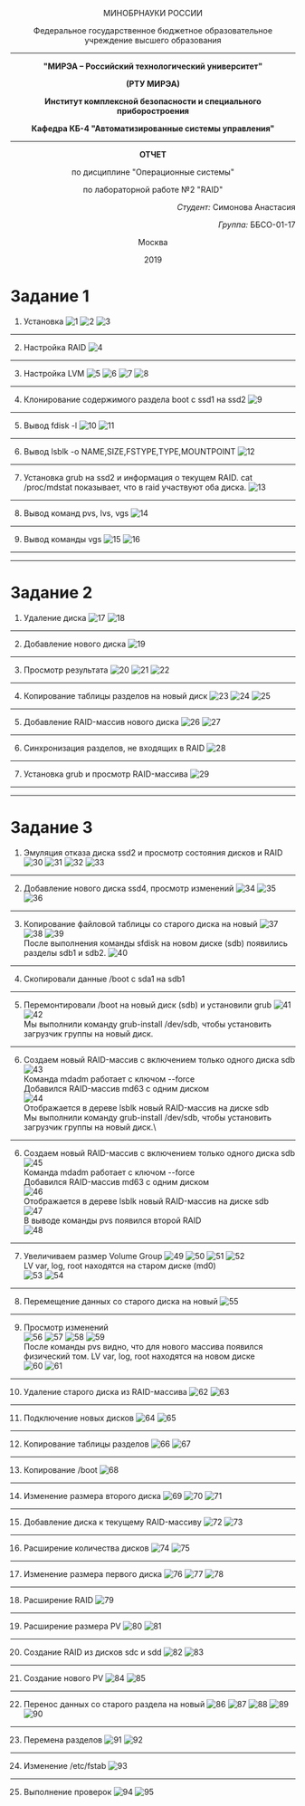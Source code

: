 <p align="center">МИНОБРНАУКИ РОССИИ</p>
<p align="center">Федеральное государственное бюджетное образовательное учреждение высшего образования</p>

---

**<p align="center">"МИРЭА – Российский технологический университет"</p>**

**<p align="center">(РТУ МИРЭА)</p>**
**<p align="center">Институт комплексной безопасности и специального приборостроения</p>**

**<p align="center">Кафедра КБ-4 "Автоматизированные системы управления"</p>**

---

**<p align="center">ОТЧЕТ</p>**

<p align="center">по дисциплине "Операционные системы"</p>
<p align="center">по лабораторной работе №2 "RAID"</p>

*<p align="right">Студент:* Симонова Анастасия</p>
*<p align="right">Группа:* ББСО-01-17</p>

<p align="center">Москва</p>
<p align="center">2019</p>

# Задание 1

1. Установка
![1](https://user-images.githubusercontent.com/50047846/58338900-42d1b080-7e51-11e9-99cd-7b423b9e106e.png)
![2]()
![3]()
---
2. Настройка RAID
![4]()
---
3. Настройка LVM
![5]()
![6]()
![7]()
![8]()
---
4. Клонирование содержимого раздела boot с ssd1 на ssd2
![9]()
---
5. Вывод fdisk -l
![10]()
![11]()
---
6. Вывод lsblk -o NAME,SIZE,FSTYPE,TYPE,MOUNTPOINT
![12]()
---
7. Установка grub на ssd2 и информация о текущем RAID. 
cat /proc/mdstat показывает, что в raid участвуют оба диска.
![13]()
---
8. Вывод команд pvs, lvs, vgs
![14]()
---
9. Вывод команды vgs
![15]()
![16]()
---
---
# Задание 2
1. Удаление диска
![17]()
![18]()
---
2. Добавление нового диска
![19]()
---
3. Просмотр результата
![20]()
![21]()
![22]()
---
4. Копирование таблицы разделов на новый диск
![23]()
![24]()
![25]()
---
5. Добавление RAID-массив нового диска
![26]()
![27]()
---
6. Синхронизация разделов, не входящих в RAID
![28]()
---
7. Установка grub и просмотр RAID-массива
![29]()
---
---
# Задание 3
1. Эмуляция отказа диска ssd2 и просмотр состояния дисков и RAID
![30]()
![31]()
![32]()
![33]()
---
2. Добавление нового диска ssd4, просмотр изменений
![34]()
![35]()
![36]()
---
3.  Копирование файловой таблицы со старого диска на новый
![37]()
![38]()
![39]()\
После выполнения команды sfdisk на новом диске (sdb) появились разделы sdb1 и sdb2.
![40]()
---
4. Скопировали данные /boot с sda1 на sdb1
---
5. Перемонтировали /boot на новый диск (sdb) и установили grub
![41]()
![42]()\
Мы выполнили команду grub-install /dev/sdb, чтобы установить загрузчик группы на новый диск.
---
6. Создаем новый RAID-массив с включением только одного диска sdb
![43]()\
Команда mdadm работает с ключом --force \
Добавился RAID-массив md63 с одним диском \
![44]()\
Отображается в дереве lsblk новый RAID-массив на диске sdb \
Мы выполнили команду grub-install /dev/sdb, чтобы установить загрузчик группы на новый диск.\
---
6. Создаем новый RAID-массив с включением только одного диска sdb
![45]()\
Команда mdadm работает с ключом --force \
Добавился RAID-массив md63 с одним диском \
![46]()\
Отображается в дереве lsblk новый RAID-массив на диске sdb \
![47]()\
В выводе команды pvs появился второй RAID \
![48]()
---
7. Увеличиваем размер Volume Group
![49]()
![50]()
![51]()
![52]()\
LV var, log, root находятся на старом диске (md0) \
![53]()
![54]()
---
8. Перемещение данных со старого диска на новый
![55]()
---
9. Просмотр изменений \
![56]()
![57]()
![58]()
![59]() \
После команды pvs видно, что для нового массива появился физический том. LV var, log, root находятся на новом диске \
![60]()
![61]()
---
10. Удаление старого диска из RAID-массива
![62]()
![63]()
---
11. Подключение новых дисков
![64]()
![65]()
---
12. Копирование таблицы разделов
![66]()
![67]()
---
13. Копирование /boot
![68]()
---
14. Изменение размера второго диска
![69]()
![70]()
![71]()
---
15. Добавление диска к текущему RAID-массиву
![72]()
![73]()
---
16. Расширение количества дисков
![74]()
![75]()
---
17. Изменение размера первого диска
![76]()
![77]()
![78]()
---
18. Расширение RAID
![79]()
---
19. Расширение размера PV
![80]()
![81]()
---
20. Создание RAID из дисков sdc и sdd
![82]()
![83]()
---
21. Создание нового PV
![84]()
![85]()
---
22. Перенос данных со старого раздела на новый
![86]()
![87]()
![88]()
![89]()
![90]()
---
23. Перемена разделов
![91]()
![92]()
---
24. Изменение /etc/fstab
![93]()
---
25. Выполнение проверок
![94]()
![95]()
